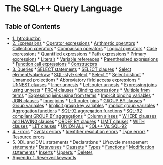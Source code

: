<!--
 ! Licensed to the Apache Software Foundation (ASF) under one
 ! or more contributor license agreements.  See the NOTICE file
 ! distributed with this work for additional information
 ! regarding copyright ownership.  The ASF licenses this file
 ! to you under the Apache License, Version 2.0 (the
 ! "License"); you may not use this file except in compliance
 ! with the License.  You may obtain a copy of the License at
 !
 !   http://www.apache.org/licenses/LICENSE-2.0
 !
 ! Unless required by applicable law or agreed to in writing,
 ! software distributed under the License is distributed on an
 ! "AS IS" BASIS, WITHOUT WARRANTIES OR CONDITIONS OF ANY
 ! KIND, either express or implied.  See the License for the
 ! specific language governing permissions and limitations
 ! under the License.
 !-->

# The SQL++ Query Language

## <a id="toc">Table of Contents</a> ##

* [1. Introduction](#Introduction)
* [2. Expressions](#Expressions)
      * [Operator expressions](#Operator_expressions)
           * [Arithmetic operators](#Arithmetic_operators)
           * [Collection operators](#Collection_operators)
           * [Comparison operators](#Comparison_operators)
           * [Logical operators](#Logical_operators)
      * [Case expressions](#Case_expressions)
      * [Quantified expressions](#Quantified_expressions)
      * [Path expressions](#Path_expressions)
      * [Primary expressions](#Primary_expressions)
           * [Literals](#Literals)
           * [Variable references](#Variable_references)
           * [Parenthesized expressions](#Parenthesized_expressions)
           * [Function call expressions](#Function_call_expressions)
           * [Constructors](#Constructors)
* [3. Queries](#Queries)
      * [SELECT statements](#SELECT_statements)
      * [SELECT clauses](#Select_clauses)
           * [Select element/value/raw](#Select_element)
           * [SQL-style select](#SQL_select)
           * [Select *](#Select_star)
           * [Select distinct](#Select_distinct)
           * [Unnamed projections](#Unnamed_projections)
           * [Abbreviatory field access expressions](#Abbreviatory_field_access_expressions)
      * [UNNEST clauses](#Unnest_clauses)
           * [Inner unnests](#Inner_unnests)
           * [Left outer unnests](#Left_outer_unnests)
           * [Expressing joins using unnests](#Expressing_joins_using_unnests)
      * [FROM clauses](#From_clauses)
           * [Binding expressions](#Binding_expressions)
           * [Multiple from terms](#Multiple_from_terms)
           * [Expressing joins using from terms](#Expressing_joins_using_from_terms)
           * [Implicit binding variables](#Implicit_binding_variables)
      * [JOIN clauses](#Join_clauses)
           * [Inner joins](#Inner_joins)
           * [Left outer joins](#Left_outer_joins)
      * [GROUP BY clauses](#Group_By_clauses)
           * [Group variables](#Group_variables)
           * [Implicit group key variables](#Implicit_group_key_variables)
           * [Implicit group variables](#Implicit_group_variables)
           * [Aggregation functions](#Aggregation_functions)
           * [SQL-92 aggregation functions](#SQL-92_aggregation_functions)
           * [SQL-92 compliant GROUP BY aggregations](#SQL-92_compliant_gby)
           * [Column aliases](#Column_aliases)
      * [WHERE clauases and HAVING clauses](#Where_having_clauses)
      * [ORDER BY clauses](#Order_By_clauses)
      * [LIMIT clauses](#Limit_clauses)
      * [WITH clauses](#With_clauses)
      * [LET clauses](#Let_clauses)
      * [UNION ALL](#Union_all)
      * [SQL++ Vs. SQL-92](#Vs_SQL-92)
* [4. Errors](#Errors)
      * [Syntax errors](#Syntax_errors)
      * [Identifier resolution errors](#Parsing_errors)
      * [Type errors](#Type_errors)
      * [Resource errors](#Resource_errors)
* [5. DDL and DML statements](#DDL_and_DML_statements)
      * [Declarations](#Declarations)
      * [Lifecycle management statements](#Lifecycle_management_statements)
           * [Dataverses](#Dataverses)
           * [Datasets](#Datasets)
           * [Types](#Types)
           * [Functions](#Functions)
      * [Modification statements](#Modification_statements)
           * [Inserts](#Inserts)
           * [Upserts](#Upserts)
           * [Deletes](#Deletes)
* [Appendix 1. Reserved keywords](#Reserved_keywords)

